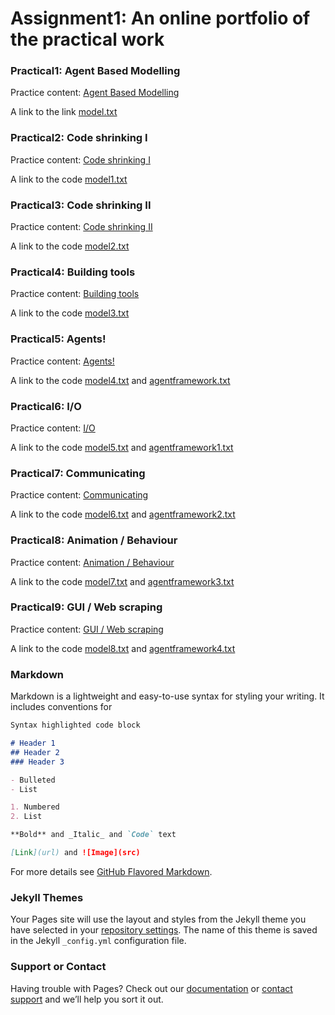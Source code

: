 # Assignment1: An online portfolio of the practical work

### Practical1: Agent Based Modelling
Practice content: [Agent Based Modelling](https://www.geog.leeds.ac.uk/courses/computing/practicals/python/agent-framework/part1/index.html) 

A link to the link [model.txt](model.txt) 

### Practical2: Code shrinking I
Practice content: [Code shrinking I](https://www.geog.leeds.ac.uk/courses/computing/practicals/python/agent-framework/part2/index.html) 

A link to the code [model1.txt](model1.txt) 

### Practical3: Code shrinking II
Practice content: [Code shrinking II](https://www.geog.leeds.ac.uk/courses/computing/practicals/python/agent-framework/part3/index.html) 

A link to the code [model2.txt](model2.txt) 

### Practical4: Building tools
Practice content: [Building tools](https://www.geog.leeds.ac.uk/courses/computing/practicals/python/agent-framework/part4/index.html) 

A link to the code [model3.txt](model3.txt) 

### Practical5: Agents!
Practice content: [Agents!](https://www.geog.leeds.ac.uk/courses/computing/practicals/python/agent-framework/part5/index.html) 

A link to the code [model4.txt](model4.txt) and [agentframework.txt](agentframework.txt)

### Practical6: I/O
Practice content: [I/O](https://www.geog.leeds.ac.uk/courses/computing/practicals/python/agent-framework/part6/index.html) 

A link to the code [model5.txt](model5.txt) and [agentframework1.txt](agentframework1.txt)

### Practical7: Communicating
Practice content: [Communicating](https://www.geog.leeds.ac.uk/courses/computing/practicals/python/agent-framework/part7/index.html) 

A link to the code [model6.txt](model6.txt) and [agentframework2.txt](agentframework2.txt)

### Practical8: Animation / Behaviour
Practice content: [Animation / Behaviour](https://www.geog.leeds.ac.uk/courses/computing/practicals/python/agent-framework/part8/index.html) 

A link to the code [model7.txt](model7.txt) and [agentframework3.txt](agentframework3.txt)

### Practical9: GUI / Web scraping
Practice content: [GUI / Web scraping](https://www.geog.leeds.ac.uk/courses/computing/practicals/python/agent-framework/part9/index.html) 

A link to the code [model8.txt](model8.txt) and [agentframework4.txt](agentframework4.txt)


### Markdown

Markdown is a lightweight and easy-to-use syntax for styling your writing. It includes conventions for

```markdown
Syntax highlighted code block

# Header 1
## Header 2
### Header 3

- Bulleted
- List

1. Numbered
2. List

**Bold** and _Italic_ and `Code` text

[Link](url) and ![Image](src)
```

For more details see [GitHub Flavored Markdown](https://guides.github.com/features/mastering-markdown/).

### Jekyll Themes

Your Pages site will use the layout and styles from the Jekyll theme you have selected in your [repository settings](https://github.com/fsd10912/tingzhu.github.io/settings/pages). The name of this theme is saved in the Jekyll `_config.yml` configuration file.

### Support or Contact

Having trouble with Pages? Check out our [documentation](https://docs.github.com/categories/github-pages-basics/) or [contact support](https://support.github.com/contact) and we’ll help you sort it out.
